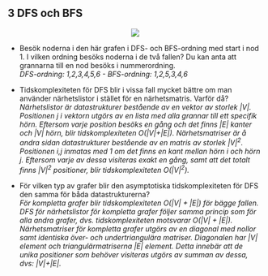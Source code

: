 ## 3 DFS och BFS
 <p align="center">
  <img src="https://camo.githubusercontent.com/931d6cf5e1fc6c244c5fdca25787652831383dc6/687474703a2f2f796f757262617369632e6f72672f616c676f726974686d732f6772617068322e706e67">
  </p>
  
- Besök noderna i den här grafen i DFS- och BFS-ordning med start i nod 1. I vilken ordning besöks noderna i de två fallen? Du kan anta att grannarna till en nod besöks i nummerordning. </br>
*DFS-ordning: 1,2,3,4,5,6 - BFS-ordning: 1,2,5,3,4,6*

- Tidskomplexiteten för DFS blir i vissa fall mycket bättre om man använder närhetslistor i stället för en närhetsmatris. Varför då? </br>
*Närhetslistor är datastrukturer bestående av en vektor av storlek |V|. Positionen j i vektorn utgörs av en lista med alla  grannar till ett specifik hörn. Eftersom varje position besöks en gång och det finns |E| kanter och |V| hörn, blir tidskomplexiteten O(|V|+|E|). Närhetsmatriser är å andra sidan datastrukturer bestående av en matris av storlek |V|<sup>2</sup>. Positionen i,j inmatas med 1 om det finns en kant mellan hörn i och hörn j. Eftersom varje av dessa visiteras exakt en gång, samt att det totalt finns |V|<sup>2</sup> positioner, blir tidskomplexiteten O(|V|<sup>2</sup>).*

- För vilken typ av grafer blir den asymptotiska tidskomplexiteten för DFS den samma för båda datastrukturerna? </br>
 *För kompletta grafer blir tidskomplexiteten O(|V| + |E|) för bägge fallen. DFS för närhetslistor för kompletta grafer följer samma princip som för alla andra grafer, dvs. tidskomplexiteten motsvarar O(|V| + |E|). Närhetsmatriser för kompletta grafer utgörs av en diagonal med nollor samt identiska över- och undertriangulära matriser. Diagonalen har |V| element och triangulärmatriserna |E| element. Detta innebär att de unika positioner som behöver visiteras utgörs av summan av dessa, dvs:  |V|+|E|.*
